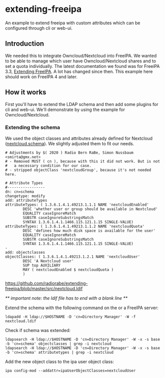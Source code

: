 # extending-freeipa
An example to extend freeipa with custom attributes which can be configured through cli or web-ui.

## Introduction
We needed this to integrate Owncloud/Nextcloud into FreeIPA. We wanted to be able to manage which user have Owncloud/Nextcloud shares and to set a quota individually. The latest documentation we found was for FreeiPA 3.3, [Extending FreeIPA](https://www.freeipa.org/images/5/5b/FreeIPA33-extending-freeipa.pdf). A lot has changed since then. This example here should work on FreeIPA 4 and later.

## How it works
First you'll have to extend the LDAP schema and then add some plugins for cli and web-ui. We'll demonstrate by using the example for Owncloud/Nextcloud.

### Extending the schema
We used the object classes and attributes already defined for Nextcloud ([nextcloud.schema](https://github.com/nextcloud/univention-app/blob/master/nextcloud.schema)). We slightly adjusted them to fit our needs.
```
# Adjustments by $( 2020 ) Radio Bern RaBe, Simon Nussbaum <smirta@gmx.net>
# - Removed MUST ( cn ), because with this it did not work. But is not
#   a necessary condition for our case.
# - stripped objectClass 'nextcloudGroup', because it's not needed here.

# Attribute Types
#-----------------
dn: cn=schema
changetype: modify
add: attributeTypes
attributeTypes: ( 1.3.6.1.4.1.49213.1.1.1 NAME 'nextcloudEnabled'
        DESC 'whether user or group should be available in Nextcloud'
        EQUALITY caseIgnoreMatch
        SUBSTR caseIgnoreSubstringsMatch
        SYNTAX 1.3.6.1.4.1.1466.115.121.1.15 SINGLE-VALUE)
attributeTypes: ( 1.3.6.1.4.1.49213.1.1.2 NAME 'nextcloudQuota'
        DESC 'defines how much disk space is available for the user'
        EQUALITY caseIgnoreMatch
        SUBSTR caseIgnoreSubstringsMatch
        SYNTAX 1.3.6.1.4.1.1466.115.121.1.15 SINGLE-VALUE)
-
add: objectclasses
objectClasses: ( 1.3.6.1.4.1.49213.1.2.1 NAME 'nextcloudUser'
        DESC 'A Nextcloud user'
        SUP top AUXILIARY
        MAY ( nextcloudEnabled $ nextcloudQuota )
        )

```
https://github.com/radiorabe/extending-freeipa/blob/master/src/nextcloud.ldif

_** important note: the ldif file has to end with a blank line **_


Extend the schema with the following command on the or a FreeIPA server:
```
ldapadd -H ldap://$HOSTNAME -D 'cn=Directory Manager' -W -f nextcloud.ldif
```


Check if schema was extended:
```
ldapsearch -H ldap://$HOSTNAME -D 'cn=Directory Manager' -W -x -s base -b 'cn=schema' objectclasses | grep -i nextcloud
ldapsearch -H ldap://$HOSTNAME -D 'cn=Directory Manager' -W -x -s base -b 'cn=schema' attributetypes | grep -i nextcloud
``` 


Add the new object class to the ipa user object class:
```
ipa config-mod --addattr=ipaUserObjectClasses=nextcloudUser
```

